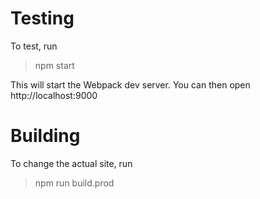 # Testing

To test, run

 > npm start

This will start the Webpack dev server. You can then open http://localhost:9000

# Building

To change the actual site, run

 > npm run build.prod